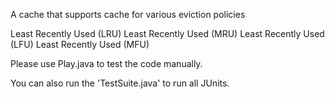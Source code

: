 
A cache that supports cache for various eviction policies

Least Recently Used (LRU)
Least Recently Used (MRU)
Least Recently Used (LFU)
Least Recently Used (MFU)



Please use Play.java to test the code manually.


You can also run the 'TestSuite.java' to run all JUnits.
